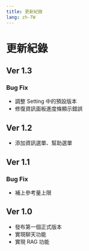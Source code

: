 ```yaml
---
title: 更新紀錄
lang: zh-TW
---
```

# 更新紀錄

## Ver 1.3
### Bug Fix

* 調整 Setting 中的預設版本
* 修復資訊面板進度條顯示錯誤

## Ver 1.2

* 添加資訊選單、幫助選單

## Ver 1.1
### Bug Fix

* 補上參考量上限

## Ver 1.0

* 發布第一個正式版本
* 實現聊天功能
* 實現 RAG 功能
